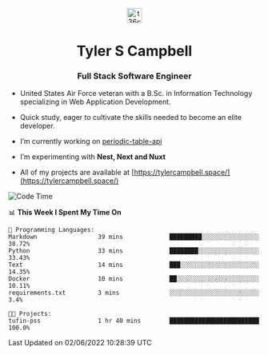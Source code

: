 <p align="center">
<a href="https://www.linkedin.com/in/t36campbell" target="blank"><img align="center" src="https://ik.imagekit.io/t36campbell/Portfolio/linkedin.png.original_m8bbGgPh6.png" alt="t36campbell" height="30" width="30" /></a>
</p>
<h1 align="center">Tyler S Campbell</h1>
<h3 align="center">Full Stack Software Engineer</h3>

* United States Air Force veteran with a B.Sc. in Information Technology specializing in Web Application Development. 

* Quick study, eager to cultivate the skills needed to become an elite developer.

* I’m currently working on [periodic-table-api](https://github.com/t36campbell/periodic-table-api)

* I’m experimenting with **Nest, Next and Nuxt**

* All of my projects are available at [https://tylercampbell.space/](https://tylercampbell.space/)

<!--START_SECTION:waka-->
![Code Time](http://img.shields.io/badge/Code%20Time-1%2C637%20hrs%2039%20mins-blue)

📊 **This Week I Spent My Time On** 

```text
💬 Programming Languages: 
Markdown                 39 mins             █████████░░░░░░░░░░░░░░░░   38.72% 
Python                   33 mins             ████████░░░░░░░░░░░░░░░░░   33.43% 
Text                     14 mins             ███░░░░░░░░░░░░░░░░░░░░░░   14.35% 
Docker                   10 mins             ██░░░░░░░░░░░░░░░░░░░░░░░   10.11% 
requirements.txt         3 mins              ░░░░░░░░░░░░░░░░░░░░░░░░░   3.4%

🐱‍💻 Projects: 
tufin-pss                1 hr 40 mins        █████████████████████████   100.0%

```


 Last Updated on 02/06/2022 10:28:39 UTC
<!--END_SECTION:waka-->

